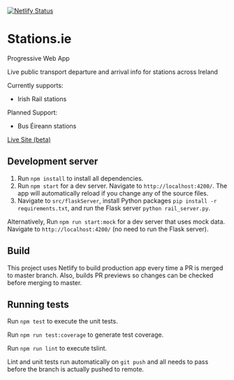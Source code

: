 [![Netlify Status](https://api.netlify.com/api/v1/badges/1b1f26c8-1856-4d52-93ec-1f5501f08b7d/deploy-status)](https://app.netlify.com/sites/stations/deploys)

# Stations.ie

Progressive Web App

Live public transport departure and arrival info for stations across Ireland

Currently supports:
- Irish Rail stations

Planned Support:
- Bus Éireann stations

[Live Site (beta)](https://www.stations.ie/)

## Development server

1. Run `npm install` to install all dependencies.
2. Run `npm start` for a dev server. Navigate to `http://localhost:4200/`. The app will automatically reload if you change any of the source files.
3. Navigate to `src/flaskServer`, install Python packages `pip install -r requirements.txt`, and run the Flask server `python rail_server.py`.

Alternatively, Run `npm run start:mock` for a dev server that uses mock data. Navigate to `http://localhost:4200/` (no need to run the Flask server).

## Build

This project uses Netlify to build production app every time a PR is merged to master branch. Also, builds PR previews so changes can be checked before merging to master.

## Running tests

Run `npm test` to execute the unit tests.

Run `npm run test:coverage` to generate test coverage.

Run `npm run lint` to execute tslint.

Lint and unit tests run automatically on `git push` and all needs to pass before the branch is actually pushed to remote.
